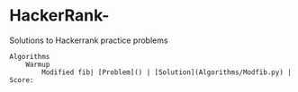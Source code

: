 # HackerRank-


Solutions to Hackerrank practice problems

    Algorithms
        Warmup
            Modified fib| [Problem]() | [Solution](Algorithms/Modfib.py) | Score: 

